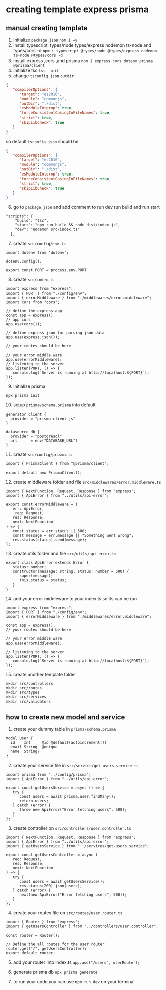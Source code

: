 ## 

# creating template express prisma

## manual creating template

1. initialize `package json`
`npm i —y`
2. install typescript, types/node types/express nodemon ts-node and types/cors -d
`npm i typescript @types/node @types/express nodemon ts-node @types/cors -d`
3. install express ,cors ,and prisma
 `npm i express cors dotenv prisma @prisma/client`
4. initialize tsc
`tsc —init`
5. change `tsconfig.json` `outdir`

```json
{
   "compilerOptions": {
      "target": "es2016",
      "module": "commonjs",
      "outDir": "./dist",
      "esModuleInterop": true,
      "forceConsistentCasingInFileNames": true,
      "strict": true,
      "skipLibCheck": true
   }
}

```

so default `tsconfig.json` should be 

```json
{
   "compilerOptions": {
      "target": "es2016",
      "module": "commonjs",
      "outDir": "./dist",
      "esModuleInterop": true,
      "forceConsistentCasingInFileNames": true,
      "strict": true,
      "skipLibCheck": true
   }
}

```

6. go to `package.json`  and add comment to run dev run build and run start

```
"scripts": {
    "build": "tsc",
    "start": "npm run build && node dist/index.js",
    "dev": "nodemon src/index.ts"
  },
```

7. create  `src/config/env.ts`

```tsx
import dotenv from 'dotenv';

dotenv.config();

export const PORT = process.env.PORT
```

8. create `src/index.ts`

```tsx
import express from "express";
import { PORT } from "./config/env";
import { errorMiddleware } from "./middlewares/error.middleware";
import cors from "cors";

// define the express app
const app = express();
// app cors
app.use(cors());

// define express json for parsing json data
app.use(express.json());

// your routes should be here

// your error middle ware
app.use(errorMiddleware);
// listening to the server
app.listen(PORT, () => {
   console.log(`Server is running at http://localhost:${PORT}`);
});
```

9. initialize prisma

`npx prisma init`

10. setup `prisma/schema.prisma` into default

```
generator client {
  provider = "prisma-client-js"
}

datasource db {
  provider = "postgresql"
  url      = env("DATABASE_URL")
}
```

11. create `src/config/prisma.ts`

```
import { PrismaClient } from "@prisma/client";

export default new PrismaClient();
```

12. create middleware folder and file `src/middlewares/error.middleware.ts`

```
import { NextFunction, Request, Response } from "express";
import { ApiError } from "../utils/api-error";

export const errorMiddleware = (
   err: ApiError,
   _req: Request,
   res: Response,
   next: NextFunction
) => {
   const status = err.status || 500;
   const message = err.message || "Something went wrong";
   res.status(status).send(message);
};

```

13. create utils folder and file  `src/utils/api-error.ts`

```
export class ApiError extends Error {
   status: number;
   constructor(message: string, status: number = 500) {
      super(message);
      this.status = status;
   }
}
```

14. add your error middleware to your index.ts so its can be run

```tsx
import express from "express";
import { PORT } from "./config/env";
import { errorMiddleware } from "./middlewares/error.middleware";

const app = express();
// your routes should be here

// your error middle ware
app.use(errorMiddleware);

// listening to the server
app.listen(PORT, () => {
   console.log(`Server is running at http://localhost:${PORT}`);
});

```

15. create another template folder

```tsx
mkdir src/controllers
mkdir src/routes
mkdir src/types
mkdir src/services
mkdir src/validators
```

## how to create new model and service

1. create your dummy table in `prisma/schema.prisma`

```
model User {
  id    Int     @id @default(autoincrement())
  email String  @unique
  name  String?
}
```

2. create your service file in `src/service/get-users.service.ts`

```
import prisma from "../config/prisma";
import { ApiError } from "../utils/api-error";

export const getUsersService = async () => {
   try {
      const users = await prisma.user.findMany();
      return users;
   } catch (error) {
      throw new ApiError("Error fetching users", 500);
   }
};
```

3. create controller on `src/controllers/user.controller.ts`

```
import { NextFunction, Request, Response } from "express";
import { ApiError } from "../utils/api-error";
import { getUsersService } from "../services/get-users.service";

export const getUsersController = async (
   req: Request,
   res: Response,
   next: NextFunction
) => {
   try {
      const users = await getUsersService();
      res.status(200).json(users);
   } catch (error) {
      next(new ApiError("Error fetching users", 500));
   }
};

```

4. create your routes file on `src/routes/user.router.ts`

```
import { Router } from "express";
import { getUsersController } from "../controllers/user.controller";

const router = Router();

// Define the all routes for the user router
router.get("/", getUsersController);
export default router;
```

5. add your router into index.ts
`app.use("/users", userRouter);`
6. generate prisma db
`npx prisma generate`

7. to run your code you can use `npm run dev` on your terminal
